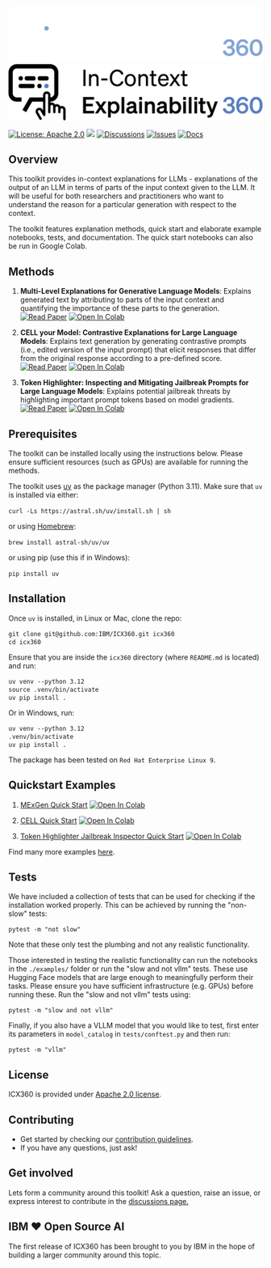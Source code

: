 ![ICX logo wide](docs/assets/icx360_logos/png/darkmode_icx_wide.png#gh-dark-mode-only)
![ICX logo wide](docs/assets/icx360_logos/png/lightmode_icx_wide.png#gh-light-mode-only)

[![License: Apache 2.0](https://img.shields.io/badge/License-Apache%202.0-yellow.svg)](https://www.apache.org/licenses/LICENSE-2.0)  [![](https://img.shields.io/badge/python-3.11-blue.svg)](https://www.python.org/downloads/) [![Discussions](https://img.shields.io/badge/Discussions-Join%20the%20Conversation-blue)](https://github.com/IBM/ICX360/discussions) [![Issues](https://img.shields.io/github/issues/IBM/ICX360)](https://github.com/IBM/ICX360/issues) [![Docs](https://img.shields.io/badge/Docs-View%20Documentation-blue)](https://ibm.github.io/ICX360/)

## Overview

This toolkit provides in-context explanations for LLMs - explanations of the output of an LLM in terms of parts of the input context given to the LLM. It will be useful for both researchers and practitioners who want to understand the reason for a particular generation with respect to the context.

The toolkit features explanation methods, quick start and elaborate example notebooks, tests, and documentation. The quick start notebooks can also be run in Google Colab.


## Methods

1. **Multi-Level Explanations for Generative Language Models**: Explains generated text by attributing to parts of the input context and quantifying the importance of these parts to the generation. [![Read Paper](https://img.shields.io/badge/Read%20Paper-PDF-yellow)](https://arxiv.org/pdf/2403.14459) [![Open In Colab](https://colab.research.google.com/assets/colab-badge.svg)](https://colab.research.google.com/github/IBM/ICX360/blob/main/examples/mexgen/quick_start.ipynb)

2. **CELL your Model: Contrastive Explanations for Large Language Models**: Explains text generation by generating contrastive prompts (i.e., edited version of the input prompt) that elicit responses that differ from the original response according to a pre-defined score. [![Read Paper](https://img.shields.io/badge/Read%20Paper-PDF-yellow)](https://arxiv.org/pdf/2406.11785) [![Open In Colab](https://colab.research.google.com/assets/colab-badge.svg)](https://colab.research.google.com/github/IBM/ICX360/blob/main/examples/cell/quick_start.ipynb)

3. **Token Highlighter: Inspecting and Mitigating Jailbreak Prompts for Large Language Models**: Explains potential jailbreak threats by highlighting important prompt tokens based on model gradients. [![Read Paper](https://img.shields.io/badge/Read%20Paper-PDF-yellow)](https://arxiv.org/pdf/2412.18171) [![Open In Colab](https://colab.research.google.com/assets/colab-badge.svg)](https://colab.research.google.com/github/IBM/ICX360/blob/main/examples/th/quick_start.ipynb)



## Prerequisites

The toolkit can be installed locally using the instructions below. Please ensure sufficient resources (such as GPUs) are available for running the methods.

The toolkit uses [uv](https://docs.astral.sh/uv/) as the package manager (Python 3.11). Make sure that `uv` is installed via either:

```curl -Ls https://astral.sh/uv/install.sh | sh```

or using [Homebrew](https://brew.sh):

```brew install astral-sh/uv/uv```

or using pip (use this if in Windows):

```pip install uv```

## Installation

Once `uv` is installed, in Linux or Mac, clone the repo:

```commandline
git clone git@github.com:IBM/ICX360.git icx360
cd icx360
```

Ensure that you are inside the `icx360` directory (where `README.md` is located) and run:
```commandline
uv venv --python 3.12
source .venv/bin/activate
uv pip install .
```

Or in Windows, run:

```commandline
uv venv --python 3.12
.venv/bin/activate
uv pip install .
```

The package has been tested on `Red Hat Enterprise Linux 9`.


##  Quickstart Examples
1. [MExGen Quick Start](examples/mexgen/quick_start.ipynb) [![Open In Colab](https://colab.research.google.com/assets/colab-badge.svg)](https://colab.research.google.com/github/IBM/ICX360/blob/main/examples/mexgen/quick_start.ipynb)

2. [CELL Quick Start](examples/cell/quick_start.ipynb) [![Open In Colab](https://colab.research.google.com/assets/colab-badge.svg)](https://colab.research.google.com/github/IBM/ICX360/blob/main/examples/cell/quick_start.ipynb)

3. [Token Highlighter Jailbreak Inspector Quick Start](examples/th/quick_start.ipynb) [![Open In Colab](https://colab.research.google.com/assets/colab-badge.svg)](https://colab.research.google.com/github/IBM/ICX360/blob/main/examples/th/quick_start.ipynb)

Find many more examples [here](examples/index.md).

## Tests

We have included a collection of tests that can be used for checking if the installation worked properly. This can be achieved by running the "non-slow" tests:
```
pytest -m "not slow"
```
Note that these only test the plumbing and not any realistic functionality.

Those interested in testing the realistic functionality can run the notebooks in the `./examples/` folder or run the "slow and not vllm" tests. These use Hugging Face models that are large enough to meaningfully perform their tasks. Please ensure you have sufficient infrastructure (e.g. GPUs) before running these. Run the "slow and not vllm" tests using:
```
pytest -m "slow and not vllm"
```

Finally, if you also have a VLLM model that you would like to test, first enter its parameters in `model_catalog` in `tests/conftest.py` and then run:
```
pytest -m "vllm"
```

## License

ICX360 is provided under [Apache 2.0 license](https://www.apache.org/licenses/LICENSE-2.0).

## Contributing

- Get started by checking our [contribution guidelines](CONTRIBUTING.md).
- If you have any questions, just ask!

## Get involved

Lets form a community around this toolkit! Ask a question, raise an issue, or express interest to contribute in the [discussions page.](https://github.com/IBM/ICX360/discussions)

## IBM ❤️ Open Source AI

The first release of ICX360 has been brought to you by IBM in the hope of building a larger community around this topic.
